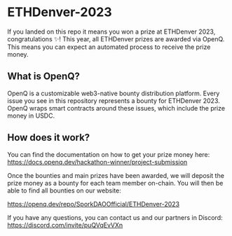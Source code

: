 # ETHDenver-2023 

If you landed on this repo it means you won a prize at ETHDenver 2023, congratulations :sparkles:!
This year, all ETHDenver prizes are awarded via OpenQ. This means you can expect an automated process to receive the prize money.

## What is OpenQ?
OpenQ is a customizable web3-native bounty distribution platform. Every issue you see in this repository represents a bounty for ETHDenver 2023. OpenQ wraps smart contracts around these issues, which include the prize money in USDC.

## How does it work?

You can find the documentation on how to get your prize money here:
https://docs.openq.dev/hackathon-winner/project-submission

Once the bounties and main prizes have been awarded, we will deposit the prize money as a bounty for each team member on-chain. You will then be able to find all bounties on our website:

https://openq.dev/repo/SporkDAOOfficial/ETHDenver-2023

If you have any questions, you can contact us and our partners in Discord:
https://discord.com/invite/puQVqEvVXn



